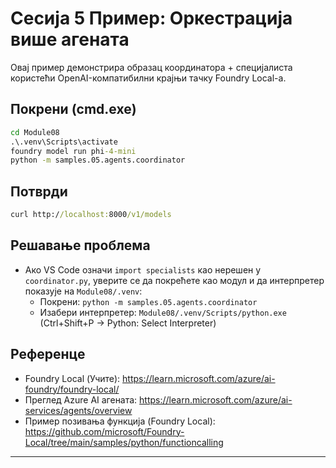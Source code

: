 <!--
CO_OP_TRANSLATOR_METADATA:
{
  "original_hash": "4f786f5ea706270620f8e5dfb088e0c0",
  "translation_date": "2025-09-23T01:18:44+00:00",
  "source_file": "Module08/samples/05/README.md",
  "language_code": "sr"
}
-->
# Сесија 5 Пример: Оркестрација више агената

Овај пример демонстрира образац координатора + специјалиста користећи OpenAI-компатибилни крајњи тачку Foundry Local-а.

## Покрени (cmd.exe)
```cmd
cd Module08
.\.venv\Scripts\activate
foundry model run phi-4-mini
python -m samples.05.agents.coordinator
```

## Потврди
```cmd
curl http://localhost:8000/v1/models
```

## Решавање проблема
- Ако VS Code означи `import specialists` као нерешен у `coordinator.py`, уверите се да покрећете као модул и да интерпретер показује на `Module08/.venv`:
	- Покрени: `python -m samples.05.agents.coordinator`
	- Изабери интерпретер: `Module08/.venv/Scripts/python.exe` (Ctrl+Shift+P → Python: Select Interpreter)

## Референце
- Foundry Local (Учите): https://learn.microsoft.com/azure/ai-foundry/foundry-local/
- Преглед Azure AI агената: https://learn.microsoft.com/azure/ai-services/agents/overview
- Пример позивања функција (Foundry Local): https://github.com/microsoft/Foundry-Local/tree/main/samples/python/functioncalling

---

